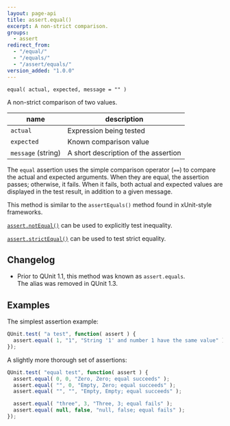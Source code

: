 ```yaml
---
layout: page-api
title: assert.equal()
excerpt: A non-strict comparison.
groups:
  - assert
redirect_from:
  - "/equal/"
  - "/equals/"
  - "/assert/equals/"
version_added: "1.0.0"
---
```


`equal( actual, expected, message = "" )`

A non-strict comparison of two values.

| name | description |
|------|-------------|
| `actual` | Expression being tested |
| `expected` | Known comparison value |
| `message` (string) | A short description of the assertion |

The `equal` assertion uses the simple comparison operator (`==`) to compare the actual and expected arguments. When they are equal, the assertion passes; otherwise, it fails. When it fails, both actual and expected values are displayed in the test result, in addition to a given message.

This method is similar to the `assertEquals()` method found in xUnit-style frameworks.

[`assert.notEqual()`](./notEqual.md) can be used to explicitly test inequality.

[`assert.strictEqual()`](./strictEqual.md) can be used to test strict equality.

## Changelog

* Prior to QUnit 1.1, this method was known as `assert.equals`.<br>The alias was removed in QUnit 1.3.

## Examples

The simplest assertion example:

```js
QUnit.test( "a test", function( assert ) {
  assert.equal( 1, "1", "String '1' and number 1 have the same value" );
});
```

A slightly more thorough set of assertions:

```js
QUnit.test( "equal test", function( assert ) {
  assert.equal( 0, 0, "Zero, Zero; equal succeeds" );
  assert.equal( "", 0, "Empty, Zero; equal succeeds" );
  assert.equal( "", "", "Empty, Empty; equal succeeds" );

  assert.equal( "three", 3, "Three, 3; equal fails" );
  assert.equal( null, false, "null, false; equal fails" );
});
```
